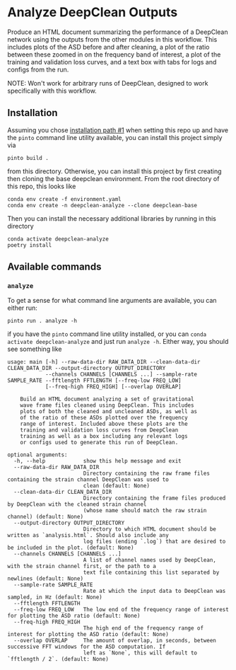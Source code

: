 # Analyze DeepClean Outputs
Produce an HTML document summarizing the performance of a DeepClean network using the outputs from the other modules in this workflow. This includes plots of the ASD before and after cleaning, a plot of the ratio between these zoomed in on the frequency band of interest, a plot of the training and validation loss curves, and a text box with tabs for logs and configs from the run.

NOTE: Won't work for arbitrary runs of DeepClean, designed to work specifically with this workflow.


## Installation
Assuming you chose [installation path #1](../../../README.md##1-the-easy-way---pinto) when setting this repo up and have the `pinto` command line utility available, you can install this project simply via

```console
pinto build .
```

from this directory. Otherwise, you can install this project by first creating then cloning the base deepclean environment. From the root directory of this repo, this looks like

```console
conda env create -f environment.yaml
conda env create -n deepclean-analyze --clone deepclean-base
```

Then you can install the necessary additional libraries by running in this directory

```console
conda activate deepclean-analyze
poetry install
```

## Available commands
### `analyze`
To get a sense for what command line arguments are available, you can either run:

```console
pinto run . analyze -h
```

if you have the `pinto` command line utility installed, or you can `conda activate deepclean-analyze` and just run `analyze -h`.
Either way, you should see something like

```console
usage: main [-h] --raw-data-dir RAW_DATA_DIR --clean-data-dir CLEAN_DATA_DIR --output-directory OUTPUT_DIRECTORY
            --channels CHANNELS [CHANNELS ...] --sample-rate SAMPLE_RATE --fftlength FFTLENGTH [--freq-low FREQ_LOW]
            [--freq-high FREQ_HIGH] [--overlap OVERLAP]

    Build an HTML document analyzing a set of gravitational
    wave frame files cleaned using DeepClean. This includes
    plots of both the cleaned and uncleaned ASDs, as well as
    of the ratio of these ASDs plotted over the frequency
    range of interest. Included above these plots are the
    training and validation loss curves from DeepClean
    training as well as a box including any relevant logs
    or configs used to generate this run of DeepClean.

optional arguments:
  -h, --help            show this help message and exit
  --raw-data-dir RAW_DATA_DIR
                        Directory containing the raw frame files containing the strain channel DeepClean was used to
                        clean (default: None)
  --clean-data-dir CLEAN_DATA_DIR
                        Directory containing the frame files produced by DeepClean with the cleaned strain channel
                        (whose name should match the raw strain channel) (default: None)
  --output-directory OUTPUT_DIRECTORY
                        Directory to which HTML document should be written as `analysis.html`. Should also include any
                        log files (ending `.log`) that are desired to be included in the plot. (default: None)
  --channels CHANNELS [CHANNELS ...]
                        A list of channel names used by DeepClean, with the strain channel first, or the path to a
                        text file containing this list separated by newlines (default: None)
  --sample-rate SAMPLE_RATE
                        Rate at which the input data to DeepClean was sampled, in Hz (default: None)
  --fftlength FFTLENGTH
  --freq-low FREQ_LOW   The low end of the frequency range of interest for plotting the ASD ratio (default: None)
  --freq-high FREQ_HIGH
                        The high end of the frequency range of interest for plotting the ASD ratio (default: None)
  --overlap OVERLAP     The amount of overlap, in seconds, between successive FFT windows for the ASD computation. If
                        left as `None`, this will default to `fftlength / 2`. (default: None)
```
